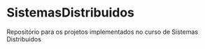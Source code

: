 # SistemasDistribuidos
Repositório para os projetos implementados no curso de Sistemas Distribuidos
